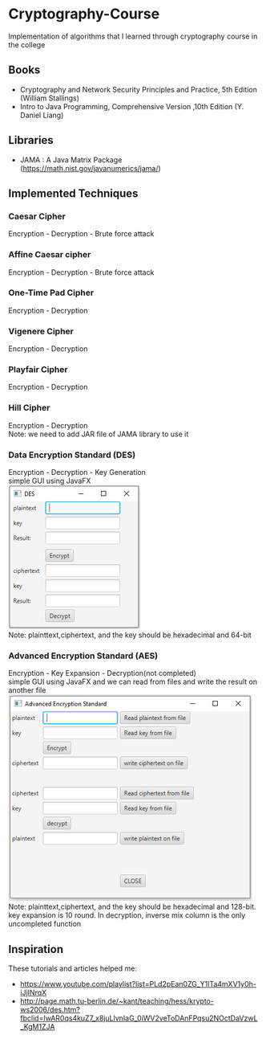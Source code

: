 # Cryptography-Course
Implementation of algorithms that I learned through cryptography course in the college

## Books
* Cryptography and Network Security Principles and Practice, 5th Edition (William Stallings)
* Intro to Java Programming, Comprehensive Version ,10th Edition (Y. Daniel Liang)

## Libraries
* JAMA : A Java Matrix Package (https://math.nist.gov/javanumerics/jama/)

## Implemented Techniques
### Caesar Cipher <br />
Encryption - Decryption - Brute force attack
### Affine Caesar cipher <br />
Encryption - Decryption - Brute force attack
### One-Time Pad Cipher <br />
Encryption - Decryption 
### Vigenere Cipher <br />
Encryption - Decryption 
### Playfair Cipher <br />
Encryption - Decryption 
### Hill Cipher <br />
Encryption - Decryption <br />
Note: we need to add JAR file of JAMA library to use it
### Data Encryption Standard (DES) <br />
Encryption - Decryption - Key Generation  <br />
simple GUI using JavaFX <br />
![Screenshot](DES.PNG) <br />
Note: plainttext,ciphertext, and the key should be hexadecimal and 64-bit
### Advanced Encryption Standard (AES)
Encryption - Key Expansion - Decryption(not completed) <br />
simple GUI using JavaFX and we can read from files and write the result on another file <br />
![Screenshot](AES.PNG) <br />
Note: plainttext,ciphertext, and the key should be hexadecimal and 128-bit. key expansion is 10 round. In decryption, inverse mix column is the only uncompleted function

## Inspiration
These tutorials and articles helped me:<br />
* https://www.youtube.com/playlist?list=PLd2pEan0ZG_Y1lTa4mXV1y0h-iJjINrqX
* http://page.math.tu-berlin.de/~kant/teaching/hess/krypto-ws2006/des.htm?fbclid=IwAR0qs4kuZ7_x8juLlvnIaG_0iWV2veToDAnFPqsu2NOctDaVzwL_KgM1ZJA
